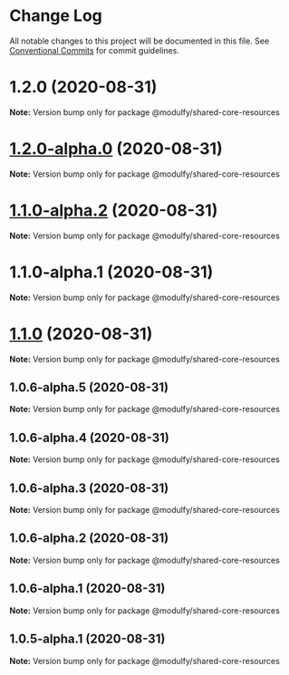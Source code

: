 # Change Log

All notable changes to this project will be documented in this file.
See [Conventional Commits](https://conventionalcommits.org) for commit guidelines.

# 1.2.0 (2020-08-31)

**Note:** Version bump only for package @modulfy/shared-core-resources





# [1.2.0-alpha.0](https://github.com/jmrapp1/Modulfy/compare/@modulfy/shared-core-resources@1.1.0-alpha.2...@modulfy/shared-core-resources@1.2.0-alpha.0) (2020-08-31)

**Note:** Version bump only for package @modulfy/shared-core-resources





# [1.1.0-alpha.2](https://github.com/jmrapp1/Modulfy/compare/@modulfy/shared-core-resources@1.1.0...@modulfy/shared-core-resources@1.1.0-alpha.2) (2020-08-31)

**Note:** Version bump only for package @modulfy/shared-core-resources





# 1.1.0-alpha.1 (2020-08-31)

**Note:** Version bump only for package @modulfy/shared-core-resources





# [1.1.0](https://github.com/jmrapp1/Modulfy/compare/@modulfy/shared-core-resources@1.0.6-alpha.5...@modulfy/shared-core-resources@1.1.0) (2020-08-31)

**Note:** Version bump only for package @modulfy/shared-core-resources





## 1.0.6-alpha.5 (2020-08-31)

**Note:** Version bump only for package @modulfy/shared-core-resources





## 1.0.6-alpha.4 (2020-08-31)

**Note:** Version bump only for package @modulfy/shared-core-resources





## 1.0.6-alpha.3 (2020-08-31)

**Note:** Version bump only for package @modulfy/shared-core-resources





## 1.0.6-alpha.2 (2020-08-31)

**Note:** Version bump only for package @modulfy/shared-core-resources





## 1.0.6-alpha.1 (2020-08-31)

**Note:** Version bump only for package @modulfy/shared-core-resources





## 1.0.5-alpha.1 (2020-08-31)

**Note:** Version bump only for package @modulfy/shared-core-resources
